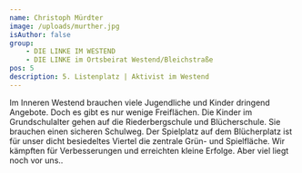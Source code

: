 ```yaml
---
name: Christoph Mürdter
image: /uploads/murther.jpg
isAuthor: false
group:
    - DIE LINKE IM WESTEND
    - DIE LINKE im Ortsbeirat Westend/Bleichstraße
pos: 5
description: 5. Listenplatz | Aktivist im Westend
---
```


Im Inneren Westend brauchen viele Jugendliche und Kinder dringend Angebote. Doch
es gibt es nur wenige Freiflächen. Die Kinder im Grundschulalter gehen auf die
Riederbergschule und Blücherschule. Sie brauchen einen sicheren Schulweg. Der
Spielplatz auf dem Blücherplatz ist für unser dicht besiedeltes Viertel die
zentrale Grün- und Spielfläche. Wir kämpften für Verbesserungen und erreichten
kleine Erfolge. Aber viel liegt noch vor uns..